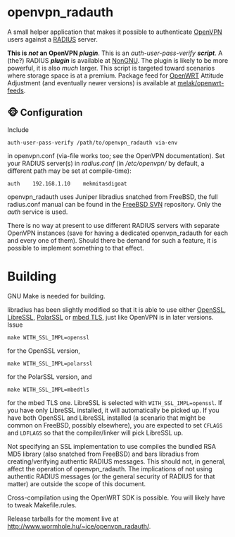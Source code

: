 # openvpn_radauth

A small helper application that makes it possible to authenticate
[OpenVPN](http://openvpn.net/) users against a [RADIUS](http://en.wikipedia.org/wiki/RADIUS)
server.

**This is _not_ an OpenVPN _plugin_**. This is an _auth-user-pass-verify **script**_.
A (the?) RADIUS **_plugin_** is available at [NonGNU](http://savannah.nongnu.org/projects/radiusplugin).
The plugin is likely to be more powerful, it is also _much_ larger. This script is
targeted toward scenarios where storage space is at a premium. Package feed for
[OpenWRT](https://openwrt.org/) Attitude Adjustment (and eventually newer versions)
is available at [melak/openwrt-feeds](http://github.com/melak/openwrt-feeds).

## &#x1f435; Configuration

Include

```
auth-user-pass-verify /path/to/openvpn_radauth via-env
```

in openvpn.conf (via-file works too; see the OpenVPN documentation). Set your RADIUS
server(s) in _radius.conf_ (in _/etc/openvpn/_ by default, a different path may be
set at compile-time):

```
auth	192.168.1.10	mekmitasdigoat
```

openvpn_radauth uses Juniper libradius snatched from FreeBSD, the full radius.conf manual
can be found in the [FreeBSD SVN](http://svnweb.freebsd.org/base/stable/11/lib/libradius/radius.conf.5?view=markup)
repository. Only the _auth_ service is used.

There is no way at present to use different RADIUS servers with separate OpenVPN instances
(save for having a dedicated openvpn_radauth for each and every one of them). Should there be
demand for such a feature, it is possible to implement something to that effect.

# Building

GNU Make is needed for building.

libradius has been slightly modified so that it is able to use either [OpenSSL](https://www.openssl.org/),
[LibreSSL](https://www.openssl.org/), [PolarSSL](https://tls.mbed.org/) or
[mbed TLS](https://tls.mbed.org/), just like OpenVPN is in later versions. Issue

```
make WITH_SSL_IMPL=openssl
```

for the OpenSSL version,

```
make WITH_SSL_IMPL=polarssl
```

for the PolarSSL version, and

```
make WITH_SSL_IMPL=mbedtls
```

for the mbed TLS one. LibreSSL is selected with `WITH_SSL_IMPL=openssl`. If you have only LibreSSL
installed, it will automatically be picked up. If you have both OpenSSL and LibreSSL installed (a
scenario that might be common on FreeBSD, possibly elsewhere), you are expected to set `CFLAGS`
and `LDFLAGS` so that the compiler/linker will pick LibreSSL up.

Not specifying an SSL implementation to use compiles the bundled RSA MD5 library (also snatched from
FreeBSD) and bars libradius from creating/verifying authentic RADIUS messages. This should not,
in general, affect the operation of openvpn_radauth. The implications of not using authentic RADIUS
messages (or the general security of RADIUS for that matter) are outside the scope of this document.

Cross-compilation using the OpenWRT SDK is possible. You will likely have to tweak Makefile.rules.

Release tarballs for the moment live at <http://www.wormhole.hu/~ice/openvpn_radauth/>.
